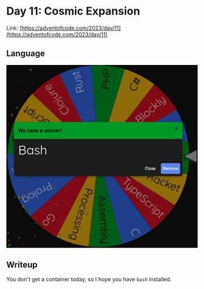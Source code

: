 # Day 11: Cosmic Expansion

Link: [https://adventofcode.com/2023/day/11](https://adventofcode.com/2023/day/11)

## Language

![Bash](wheel.png)

## Writeup

You don't get a container today, so I hope you have `bash` installed.